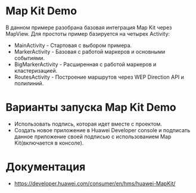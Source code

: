 # Map Kit Demo

В данном примере разобрана базовая интеграция Map Kit через MapView. Для простоты пример базируется на четырех Activity:

- MainActivity - Стартовая с выбором примера.
- MarkerActivity - Базовая с работой маркеров и основными событиями.
- BigMarkerActivity - Расширенная с работой маркеров и кластеризацией.
- RoutesActivity - Построение маршрутов через WEP Direction API и полилиний.

# Варианты запуска Map Kit Demo

  - Использовать подпись, которая идет вместе с проектом.
  - Создать новое приложение в Huawei Developer console и подписать данное приложение своей подписью с использованием Map Kit(включается в консоле).
 
# Документация

- https://developer.huawei.com/consumer/en/hms/huawei-MapKit/
